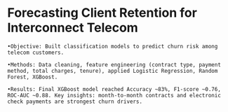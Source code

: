 ﻿# Forecasting Client Retention for Interconnect Telecom

	•Objective: Built classification models to predict churn risk among telecom customers.

	•Methods: Data cleaning, feature engineering (contract type, payment method, total charges, tenure), applied Logistic Regression, Random Forest, XGBoost.
    
	•Results: Final XGBoost model reached Accuracy ~83%, F1-score ~0.76, ROC-AUC ~0.88. Key insights: month-to-month contracts and electronic check payments are strongest churn drivers.